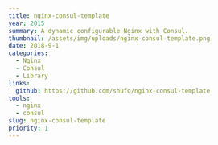 ```yaml
---
title: nginx-consul-template
year: 2015
summary: A dynamic configurable Nginx with Consul.
thumbnail: /assets/img/uploads/nginx-consul-template.png
date: 2018-9-1
categories:
  - Nginx
  - Consul
  - Library
links:
  github: https://github.com/shufo/nginx-consul-template
tools:
  - nginx
  - consul
slug: nginx-consul-template
priority: 1
---
```


<!-- <Thumbnail :src="/assets/img/uploads/nginx-consul-template.png" /> -->